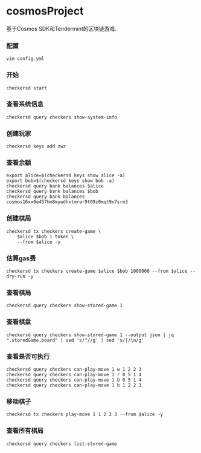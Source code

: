 # cosmosProject

基于Cosmos SDK和Tendermint的区块链游戏.

### 配置

```shell
vim config.yml
```

### 开始

```shell
checkersd start
```

### 查看系统信息

```shell
checkersd query checkers show-system-info
```

### 创建玩家

```shell
checkersd keys add zwz
```

### 查看余额
```shell
export alice=$(checkersd keys show alice -a) 
export bob=$(checkersd keys show bob -a)
checkersd query bank balances $alice
checkersd query bank balances $bob
checkersd query bank balances cosmos16xx0e457hm8mywdhxtmrar9t09z0mqt9x7srm3
```

### 创建棋局

```shell
checkersd tx checkers create-game \
    $alice $bob 1 token \
    --from $alice -y
```

### 估算gas费

```shell
checkersd tx checkers create-game $alice $bob 1000000 --from $alice --dry-run -y
```

### 查看棋局

```shell
checkersd query checkers show-stored-game 1
```

### 查看棋盘

```shell
checkersd query checkers show-stored-game 1 --output json | jq ".storedGame.board" | sed 's/"//g' | sed 's/|/\n/g'
```

### 查看是否可执行

```shell
checkersd query checkers can-play-move 1 w 1 2 2 3
checkersd query checkers can-play-move 1 r 0 5 1 4
checkersd query checkers can-play-move 1 b 0 5 1 4
checkersd query checkers can-play-move 1 b 1 2 2 3
```

### 移动棋子

```shell
checkersd tx checkers play-move 1 1 2 2 3 --from $alice -y
```

### 查看所有棋局

```shell
checkersd query checkers list-stored-game
```

